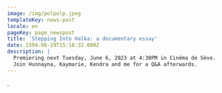 ```yaml
---
image: /img/polpolp.jpeg
templateKey: news-post
locale: en
pageKey: page_newspost
title: 'Stepping Into Halka: a documentary essay'
date: 1594-06-29T15:18:32.000Z
description: |
  Premiering next Tuesday, June 6, 2023 at 4:30PM in Cinéma de Sève.
  Join Hunnayna, Kaymarie, Kendra and me for a Q&A afterwards.
---
```

.
